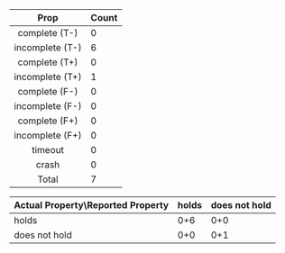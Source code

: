 
| Prop | Count |
|:----:|:------|
|complete   (T-)|0|
|incomplete (T-)|6|
|complete   (T+)|0|
|incomplete (T+)|1|
|complete   (F-)|0|
|incomplete (F-)|0|
|complete   (F+)|0|
|incomplete (F+)|0|
|timeout        |0|
|crash          |0|
|Total          |7|

| Actual Property\Reported Property | holds | does not hold |
|------------------------------------|-------|---------------|
| holds | 0+6 | 0+0 |
| does not hold | 0+0 | 0+1 |

